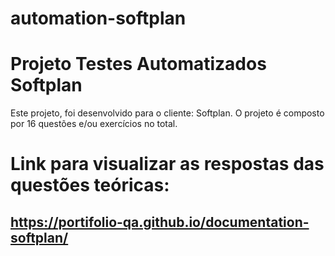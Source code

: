 # automation-softplan

# Projeto Testes Automatizados Softplan

Este projeto, foi desenvolvido para o cliente: Softplan. O projeto é composto por 16 questões e/ou exercícios no total.


# Link para visualizar as respostas das questões teóricas: 

## https://portifolio-qa.github.io/documentation-softplan/
